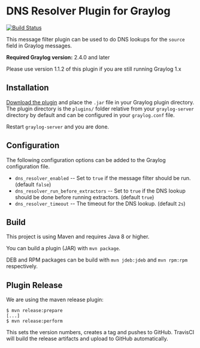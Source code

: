 DNS Resolver Plugin for Graylog
===============================

[![Build Status](https://travis-ci.org/graylog-labs/graylog-plugin-dnsresolver.svg)](https://travis-ci.org/graylog-labs/graylog-plugin-dnsresolver)

This message filter plugin can be used to do DNS lookups for the `source` field in Graylog messages.

**Required Graylog version:** 2.4.0 and later

Please use version 1.1.2 of this plugin if you are still running Graylog 1.x

## Installation

[Download the plugin](https://github.com/graylog-labs/graylog-plugin-dnsresolver/releases)
and place the `.jar` file in your Graylog plugin directory. The plugin directory
is the `plugins/` folder relative from your `graylog-server` directory by default
and can be configured in your `graylog.conf` file.

Restart `graylog-server` and you are done.

## Configuration

The following configuration options can be added to the Graylog configuration file.

* `dns_resolver_enabled` -- Set to `true` if the message filter should be run. (default `false`)
* `dns_resolver_run_before_extractors` -- Set to `true` if the DNS lookup should be done before running extractors. (default `true`)
* `dns_resolver_timeout` -- The timeout for the DNS lookup. (default `2s`)

## Build

This project is using Maven and requires Java 8 or higher.

You can build a plugin (JAR) with `mvn package`.

DEB and RPM packages can be build with `mvn jdeb:jdeb` and `mvn rpm:rpm` respectively.

## Plugin Release

We are using the maven release plugin:

```
$ mvn release:prepare
[...]
$ mvn release:perform
```

This sets the version numbers, creates a tag and pushes to GitHub. TravisCI will build the release artifacts and upload to GitHub automatically.
